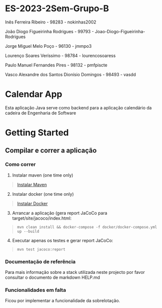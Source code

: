 # ES-2023-2Sem-Grupo-B

Inês Ferreira Ribeiro - 98283 - nokinhas2002

João Diogo Figueirinha Rodrigues  - 99793 - Joao-Diogo-Figueirinha-Rodrigues

Jorge Miguel Melo Poço - 96130 - jmmpo3

Lourenço Soares Veríssimo - 98784 - lourencosoaress

Paulo Manuel Fernandes Pires - 98132 - pmfpiscte

Vasco Alexandre dos Santos Dionísio Domingos - 98493 - vasdd

# Calendar App

Esta aplicação Java serve como backend para a aplicação calendário da cadeira de Engenharia de Software

# Getting Started
## Compilar e correr a aplicação

### Como correr
1. Instalar maven (one time only)
> [Instalar Maven](https://maven.apache.org/install.html)
2. Instalar docker (one time only)
> [Instalar Docker](https://docs.docker.com/desktop/install/windows-install/)
3. Arrancar a aplicação (gera report JaCoCo para target/site/jacoco/index.html:
> `mvn clean install && docker-compose -f docker/docker-compose.yml up --build`
4. Executar apenas os testes e gerar report JaCoCo:
> `mvn test jacoco:report`

### Documentação de referência
Para mais informação sobre a stack utilizada neste projecto por favor consultar o documento de markdown HELP.md

### Funcionalidades em falta
Ficou por implementar a funcionalidade da sobrelotação. 